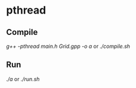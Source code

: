 # pthread

## Compile
*g++ -pthread main.h Grid.gpp -o a*
or
*./compile.sh*


## Run
*./a*
or
*./run.sh*